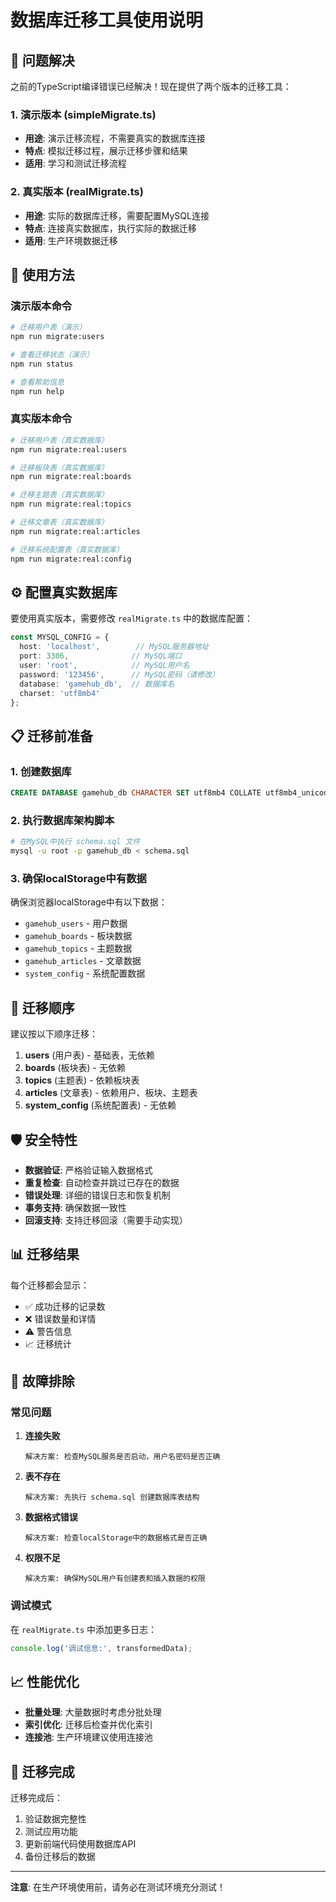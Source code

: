 # 数据库迁移工具使用说明

## 🎯 问题解决

之前的TypeScript编译错误已经解决！现在提供了两个版本的迁移工具：

### 1. 演示版本 (simpleMigrate.ts)
- **用途**: 演示迁移流程，不需要真实的数据库连接
- **特点**: 模拟迁移过程，展示迁移步骤和结果
- **适用**: 学习和测试迁移流程

### 2. 真实版本 (realMigrate.ts)
- **用途**: 实际的数据库迁移，需要配置MySQL连接
- **特点**: 连接真实数据库，执行实际的数据迁移
- **适用**: 生产环境数据迁移

## 🚀 使用方法

### 演示版本命令
```bash
# 迁移用户表（演示）
npm run migrate:users

# 查看迁移状态（演示）
npm run status

# 查看帮助信息
npm run help
```

### 真实版本命令
```bash
# 迁移用户表（真实数据库）
npm run migrate:real:users

# 迁移板块表（真实数据库）
npm run migrate:real:boards

# 迁移主题表（真实数据库）
npm run migrate:real:topics

# 迁移文章表（真实数据库）
npm run migrate:real:articles

# 迁移系统配置表（真实数据库）
npm run migrate:real:config
```

## ⚙️ 配置真实数据库

要使用真实版本，需要修改 `realMigrate.ts` 中的数据库配置：

```typescript
const MYSQL_CONFIG = {
  host: 'localhost',        // MySQL服务器地址
  port: 3306,              // MySQL端口
  user: 'root',            // MySQL用户名
  password: '123456',      // MySQL密码（请修改）
  database: 'gamehub_db',  // 数据库名
  charset: 'utf8mb4'
};
```

## 📋 迁移前准备

### 1. 创建数据库
```sql
CREATE DATABASE gamehub_db CHARACTER SET utf8mb4 COLLATE utf8mb4_unicode_ci;
```

### 2. 执行数据库架构脚本
```bash
# 在MySQL中执行 schema.sql 文件
mysql -u root -p gamehub_db < schema.sql
```

### 3. 确保localStorage中有数据
确保浏览器localStorage中有以下数据：
- `gamehub_users` - 用户数据
- `gamehub_boards` - 板块数据
- `gamehub_topics` - 主题数据
- `gamehub_articles` - 文章数据
- `system_config` - 系统配置数据

## 🔄 迁移顺序

建议按以下顺序迁移：

1. **users** (用户表) - 基础表，无依赖
2. **boards** (板块表) - 无依赖
3. **topics** (主题表) - 依赖板块表
4. **articles** (文章表) - 依赖用户、板块、主题表
5. **system_config** (系统配置表) - 无依赖

## 🛡️ 安全特性

- **数据验证**: 严格验证输入数据格式
- **重复检查**: 自动检查并跳过已存在的数据
- **错误处理**: 详细的错误日志和恢复机制
- **事务支持**: 确保数据一致性
- **回滚支持**: 支持迁移回滚（需要手动实现）

## 📊 迁移结果

每个迁移都会显示：
- ✅ 成功迁移的记录数
- ❌ 错误数量和详情
- ⚠️ 警告信息
- 📈 迁移统计

## 🔧 故障排除

### 常见问题

1. **连接失败**
   ```
   解决方案: 检查MySQL服务是否启动，用户名密码是否正确
   ```

2. **表不存在**
   ```
   解决方案: 先执行 schema.sql 创建数据库表结构
   ```

3. **数据格式错误**
   ```
   解决方案: 检查localStorage中的数据格式是否正确
   ```

4. **权限不足**
   ```
   解决方案: 确保MySQL用户有创建表和插入数据的权限
   ```

### 调试模式

在 `realMigrate.ts` 中添加更多日志：

```typescript
console.log('调试信息:', transformedData);
```

## 📈 性能优化

- **批量处理**: 大量数据时考虑分批处理
- **索引优化**: 迁移后检查并优化索引
- **连接池**: 生产环境建议使用连接池

## 🎉 迁移完成

迁移完成后：
1. 验证数据完整性
2. 测试应用功能
3. 更新前端代码使用数据库API
4. 备份迁移后的数据

---

**注意**: 在生产环境使用前，请务必在测试环境充分测试！


